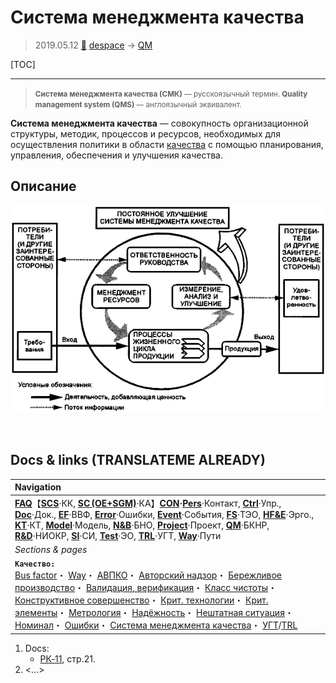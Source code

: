 # Система менеджмента качества
> 2019.05.12 [🚀](../index/index.md) [despace](index.md) → [QM](qm.md)

[TOC]

---

> <small>**Система менеджмента качества (СМК)** — русскоязычный термин. **Quality management system (QMS)** — англоязычный эквивалент.</small>

**Система менеджмента качества** — совокупность организационной структуры, методик, процессов и ресурсов, необходимых для осуществления политики в области [качества](qm.md) с помощью планирования, управления, обеспечения и улучшения качества.



## Описание

![](f/doc/sistema_menedjmenta_kachestva_01.png)



<p style="page-break-after:always"> </p>

## Docs & links (TRANSLATEME ALREADY)
|Navigation|
|:--|
|**[FAQ](faq.md)**【**[SCS](scs.md)**·КК, **[SC (OE+SGM)](sc.md)**·КА】**[CON](contact.md)·[Pers](person.md)**·Контакт, **[Ctrl](control.md)**·Упр., **[Doc](doc.md)**·Док., **[EF](ef.md)**·ВВФ, **[Error](error.md)**·Ошибки, **[Event](event.md)**·События, **[FS](fs.md)**·ТЭО, **[HF&E](hfe.md)**·Эрго., **[KT](kt.md)**·КТ, **[Model](model.md)**·Модель, **[N&B](nnb.md)**·БНО, **[Project](project.md)**·Проект, **[QM](qm.md)**·БКНР, **[R&D](rnd.md)**·НИОКР, **[SI](si.md)**·СИ, **[Test](test.md)**·ЭО, **[TRL](trl.md)**·УГТ, **[Way](way.md)**·Пути|
|*Sections & pages*|
|**`Качество:`**<br> [Bus factor](bus_factor.md)・ [Way](way.md)・ [АВПКО](fmeca.md)・ [Авторский надзор](des_spv.md)・ [Бережливое производство](lean_man.md)・ [Валидация, верификация](val_ver.md)・ [Класс чистоты](clean_lvl.md)・ [Конструктивное совершенство](con_vel.md)・ [Крит. технологии](kt.md)・ [Крит. элементы](sens_elem.md)・ [Метрология](metrology.md)・ [Надёжность](qm.md)・ [Нештатная ситуация](emergency.md)・ [Номинал](nominal.md)・ [Ошибки](error.md)・ [Система менеджмента качества](qms.md)・ [УГТ](trl.md)/[TRL](trl.md)|

   1. Docs:
      - [РК‑11](const_rk.md), стр.21.
   1. <…>
